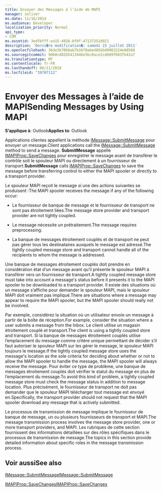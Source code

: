 ```yaml
---
title: Envoyer des Messages à l’aide de MAPI
manager: soliver
ms.date: 11/16/2014
ms.audience: Developer
localization_priority: Normal
api_type:
- COM
ms.assetid: 3edfbfff-ea15-4926-bf0f-47137251d921
description: 'Derni�re modification�: samedi 23 juillet 2011'
ms.openlocfilehash: 36de3b70b0ab7b16f8abed85bbd0983224e00568
ms.sourcegitcommit: 9d60cd82b5413446e5bc8ace2cd689f683fb41a7
ms.translationtype: MT
ms.contentlocale: fr-FR
ms.lasthandoff: 06/11/2018
ms.locfileid: "19787112"
---
```

# <a name="sending-messages-by-using-mapi"></a><span data-ttu-id="a92f1-103">Envoyer des Messages à l’aide de MAPI</span><span class="sxs-lookup"><span data-stu-id="a92f1-103">Sending Messages by Using MAPI</span></span>

  
  
<span data-ttu-id="a92f1-104">**S’applique à**: Outlook</span><span class="sxs-lookup"><span data-stu-id="a92f1-104">**Applies to**: Outlook</span></span> 
  
<span data-ttu-id="a92f1-105">Applications clientes appellent la méthode [IMessage::SubmitMessage](imessage-submitmessage.md) pour envoyer un message.</span><span class="sxs-lookup"><span data-stu-id="a92f1-105">Client applications call the [IMessage::SubmitMessage](imessage-submitmessage.md) method to send a message.</span></span> <span data-ttu-id="a92f1-106">**SubmitMessage** appelle [IMAPIProp::SaveChanges](imapiprop-savechanges.md) pour enregistrer le message avant de transférer le contrôle soit le spouleur MAPI ou directement à un fournisseur de transport.</span><span class="sxs-lookup"><span data-stu-id="a92f1-106">**SubmitMessage** calls [IMAPIProp::SaveChanges](imapiprop-savechanges.md) to save the message before transferring control to either the MAPI spooler or directly to a transport provider.</span></span> 
  
<span data-ttu-id="a92f1-107">Le spouleur MAPI reçoit le message si une des actions suivantes se produisent :</span><span class="sxs-lookup"><span data-stu-id="a92f1-107">The MAPI spooler receives the message if any of the following occur:</span></span>
  
- <span data-ttu-id="a92f1-108">Le fournisseur de banque de message et le fournisseur de transport ne sont pas étroitement liées.</span><span class="sxs-lookup"><span data-stu-id="a92f1-108">The message store provider and transport provider are not tightly coupled.</span></span>
    
- <span data-ttu-id="a92f1-109">Le message nécessite un prétraitement.</span><span class="sxs-lookup"><span data-stu-id="a92f1-109">The message requires preprocessing.</span></span>
    
- <span data-ttu-id="a92f1-110">La banque de messages étroitement couplés et de transport ne peut pas gérer tous les destinataires auxquels le message est adressé.</span><span class="sxs-lookup"><span data-stu-id="a92f1-110">The tightly coupled message store and transport cannot handle all of the recipients to whom the message is addressed.</span></span>
    
<span data-ttu-id="a92f1-111">Une banque de messages étroitement couplés doit prendre en considération état d’un message avant qu’il présente le spouleur MAPI à transférer vers un fournisseur de transport.</span><span class="sxs-lookup"><span data-stu-id="a92f1-111">A tightly coupled message store must take into account a message's status before it presents it to the MAPI spooler to be downloaded to a transport provider.</span></span> <span data-ttu-id="a92f1-112">Il existe des situations où un message s’affiche pour demander le spouleur MAPI, mais le spouleur MAPI doit vraiment pas impliqué.</span><span class="sxs-lookup"><span data-stu-id="a92f1-112">There are situations where a message may appear to require the MAPI spooler, but the MAPI spooler should really not be involved.</span></span>
  
<span data-ttu-id="a92f1-113">Par exemple, considérez la situation où un utilisateur envoie un message à partir de la boîte de réception.</span><span class="sxs-lookup"><span data-stu-id="a92f1-113">For example, consider the situation where a user submits a message from the Inbox.</span></span> <span data-ttu-id="a92f1-114">Le client utilise un magasin étroitement couplé et transport.</span><span class="sxs-lookup"><span data-stu-id="a92f1-114">The client is using a tightly coupled store and transport.</span></span> <span data-ttu-id="a92f1-115">Si la banque de messages étroitement couplés utilise l’emplacement du message comme critère unique permettant de décider s’il faut autoriser le spouleur MAPI sur les gérer le message, le spouleur MAPI toujours le message.</span><span class="sxs-lookup"><span data-stu-id="a92f1-115">If the tightly coupled message store uses the message's location as the sole criteria for deciding about whether or not to allow the MAPI spooler to handle the message, the MAPI spooler will always receive the message.</span></span> <span data-ttu-id="a92f1-116">Pour éviter ce type de problème, une banque de messages étroitement couplés doit vérifier le statut du message en plus de l’emplacement du message.</span><span class="sxs-lookup"><span data-stu-id="a92f1-116">To avoid this kind of problem, a tightly coupled message store must check the message status in addition to message location.</span></span> <span data-ttu-id="a92f1-117">Plus précisément, le fournisseur de transport ne doit pas demander que le spouleur MAPI télécharger tout message est envoyé en.</span><span class="sxs-lookup"><span data-stu-id="a92f1-117">Specifically, the transport provider should not request that the MAPI spooler download any message that is actively submitted.</span></span>
  
<span data-ttu-id="a92f1-118">Le processus de transmission de message implique le fournisseur de banque de message, un ou plusieurs fournisseurs de transport et MAPI.</span><span class="sxs-lookup"><span data-stu-id="a92f1-118">The message transmission process involves the message store provider, one or more transport providers, and MAPI.</span></span> <span data-ttu-id="a92f1-119">Les rubriques de cette section fournissent des informations détaillées sur des rôles spécifiques dans le processus de transmission de message.</span><span class="sxs-lookup"><span data-stu-id="a92f1-119">The topics in this section provide detailed information about specific roles in the message transmission process.</span></span>
  
## <a name="see-also"></a><span data-ttu-id="a92f1-120">Voir aussi</span><span class="sxs-lookup"><span data-stu-id="a92f1-120">See also</span></span>



[<span data-ttu-id="a92f1-121">IMessage::SubmitMessage</span><span class="sxs-lookup"><span data-stu-id="a92f1-121">IMessage::SubmitMessage</span></span>](imessage-submitmessage.md)
  
[<span data-ttu-id="a92f1-122">IMAPIProp::SaveChanges</span><span class="sxs-lookup"><span data-stu-id="a92f1-122">IMAPIProp::SaveChanges</span></span>](imapiprop-savechanges.md)

